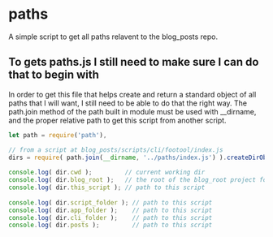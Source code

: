 # paths

A simple script to get all paths relavent to the blog_posts repo.

## To gets paths.js I still need to make sure I can do that to begin with

In order to get this file that helps create and return a standard object of all paths that I will want, I still need to be able to do that the right way. The path.join method of the path built in module must be used with \_\_dirname, and the proper relative path to get this script from another script.

```js
let path = require('path'),

// from a script at blog_posts/scripts/cli/footool/index.js
dirs = require( path.join(__dirname, '../paths/index.js') ).createDirObject(__dirname);
 
console.log( dir.cwd );         // current working dir
console.log( dir.blog_root );   // the root of the blog_root project folder
console.log( dir.this_script ); // path to this script
 
console.log( dir.script_folder ); // path to this script
console.log( dir.app_folder );    // path to this script
console.log( dir.cli_folder );    // path to this script
console.log( dir.posts );         // path to this script
```